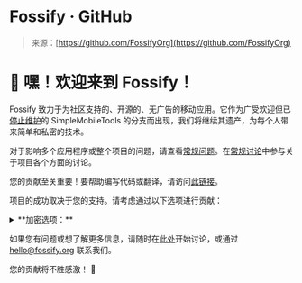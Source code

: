 <!--yml

分类：未分类

日期：2024-05-27 14:47:57

-->

# Fossify · GitHub

> 来源：[https://github.com/FossifyOrg](https://github.com/FossifyOrg)

# 👋 嘿！欢迎来到 Fossify！

[](#-hey-there-welcome-to-fossify)

Fossify 致力于为社区支持的、开源的、无广告的移动应用。它作为广受欢迎但已[停止维护](https://github.com/SimpleMobileTools/General-Discussion/issues/241)的 SimpleMobileTools 的分支而出现，我们将继续其遗产，为每个人带来简单和私密的技术。

对于影响多个应用程序或整个项目的问题，请查看[常规问题](https://github.com/FossifyOrg/General-Discussion/issues)。在[常规讨论](https://github.com/FossifyOrg/General-Discussion/discussions)中参与关于项目各个方面的讨论。

您的贡献至关重要！要帮助编写代码或翻译，请访问[此链接](https://github.com/FossifyOrg/General-Discussion?tab=readme-ov-file#faq)。

项目的成功取决于您的支持。请考虑通过以下选项进行贡献：

<details><summary>**加密选项：**</summary>

通过加密货币捐赠来表示您的支持：

+   **BTC:** `bc1q5flmuh5f3canqza07cfekjn64p2aqvd2w7pnn3`

+   **ETH:** `0x9354fC372BC3BdA58766a8a9Fabadf77A76CdE01`

+   **XMR:** `48FkVUcJ7AGeBMR4SC4J7QU5nAt6YNwKZWz6sGDT1s5haEY7reZtJr5CniXLaQzTzGAuZNoc83BQAcETHw1d3Lkn8AAf1XF`

+   **TRX:** `TGi4VpD1D9A9ZvyP9d3aVowwzMSvev2hub`</details>

如果您有问题或想了解更多信息，请随时在[此处](https://github.com/orgs/FossifyOrg/discussions)开始讨论，或通过 [hello@fossify.org](mailto:hello@fossify.org) 联系我们。

您的贡献将不胜感激！ 🌟
